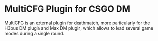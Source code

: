 # MultiCFG Plugin for CSGO DM

MultiCFG is an external plugin for deathmatch, more particularly for the H3bus DM plugin and Max DM plugin, which allows to load several game modes during a single round.
